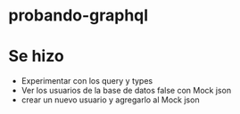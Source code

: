 # probando-graphql

# Se hizo
  - Experimentar con los query y types
  - Ver los usuarios de la base de datos false con Mock json
 - crear un nuevo usuario y agregarlo al Mock json
